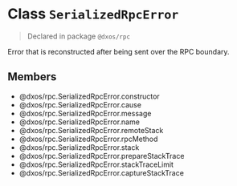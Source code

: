 # Class `SerializedRpcError`
> Declared in package `@dxos/rpc`

Error that is reconstructed after being sent over the RPC boundary.

## Members
- @dxos/rpc.SerializedRpcError.constructor
- @dxos/rpc.SerializedRpcError.cause
- @dxos/rpc.SerializedRpcError.message
- @dxos/rpc.SerializedRpcError.name
- @dxos/rpc.SerializedRpcError.remoteStack
- @dxos/rpc.SerializedRpcError.rpcMethod
- @dxos/rpc.SerializedRpcError.stack
- @dxos/rpc.SerializedRpcError.prepareStackTrace
- @dxos/rpc.SerializedRpcError.stackTraceLimit
- @dxos/rpc.SerializedRpcError.captureStackTrace
